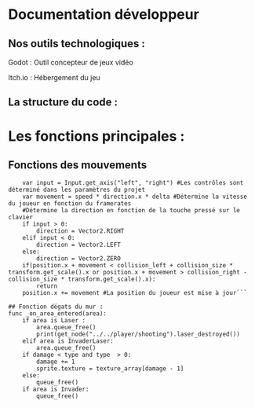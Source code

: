 # Documentation développeur


## Nos outils technologiques : 

Godot : Outil concepteur de jeux vidéo  

Itch.io : Hébergement du jeu  

 

## La structure du code : 

# Les fonctions principales :  

## Fonctions des mouvements
```func _process(delta):
	var input = Input.get_axis("left", "right") #Les contrôles sont déterminé dans les paramètres du projet
	var movement = speed * direction.x * delta #Détermine la vitesse du joueur en fonction du framerates
	#Détermine la direction en fonction de la touche pressé sur le clavier
	if input > 0:
		direction = Vector2.RIGHT
	elif input < 0:
		direction = Vector2.LEFT
	else:
		direction = Vector2.ZERO
	if(position.x + movement < collision_left + collision_size * transform.get_scale().x or position.x + movement > collision_right - collision_size * transform.get_scale().x):
		return
	position.x += movement #La position du joueur est mise à jour```

## Fonction dégats du mur :
func _on_area_entered(area):
	if area is Laser :
		area.queue_free()
		print(get_node("../../player/shooting").laser_destroyed())
	elif area is InvaderLaser:
		area.queue_free()
	if damage < type and type  > 0:
		damage += 1
		sprite.texture = texture_array[damage - 1]
	else:
		queue_free()	
	if area is Invader:
		queue_free()
